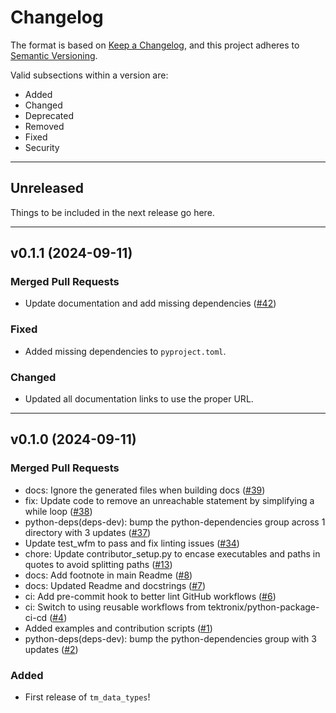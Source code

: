 # Changelog

The format is based on [Keep a Changelog](https://keepachangelog.com), and this
project adheres to [Semantic Versioning](https://semver.org).

Valid subsections within a version are:

- Added
- Changed
- Deprecated
- Removed
- Fixed
- Security

---

## Unreleased

Things to be included in the next release go here.

---

## v0.1.1 (2024-09-11)

### Merged Pull Requests

- Update documentation and add missing dependencies ([#42](https://github.com/tektronix/tm_data_types/pull/42))

### Fixed

- Added missing dependencies to `pyproject.toml`.

### Changed

- Updated all documentation links to use the proper URL.

---

## v0.1.0 (2024-09-11)

### Merged Pull Requests

- docs: Ignore the generated files when building docs ([#39](https://github.com/tektronix/tm_data_types/pull/39))
- fix: Update code to remove an unreachable statement by simplifying a while loop ([#38](https://github.com/tektronix/tm_data_types/pull/38))
- python-deps(deps-dev): bump the python-dependencies group across 1 directory with 3 updates ([#37](https://github.com/tektronix/tm_data_types/pull/37))
- Update test_wfm to pass and fix linting issues ([#34](https://github.com/tektronix/tm_data_types/pull/34))
- chore: Update contributor_setup.py to encase executables and paths in quotes to avoid splitting paths ([#13](https://github.com/tektronix/tm_data_types/pull/13))
- docs: Add footnote in main Readme ([#8](https://github.com/tektronix/tm_data_types/pull/8))
- docs: Updated Readme and docstrings ([#7](https://github.com/tektronix/tm_data_types/pull/7))
- ci: Add pre-commit hook to better lint GitHub workflows ([#6](https://github.com/tektronix/tm_data_types/pull/6))
- ci: Switch to using reusable workflows from tektronix/python-package-ci-cd ([#4](https://github.com/tektronix/tm_data_types/pull/4))
- Added examples and contribution scripts ([#1](https://github.com/tektronix/tm_data_types/pull/1))
- python-deps(deps-dev): bump the python-dependencies group with 3 updates ([#2](https://github.com/tektronix/tm_data_types/pull/2))

### Added

- First release of `tm_data_types`!
